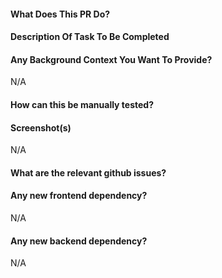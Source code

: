#### What Does This PR Do?

#### Description Of Task To Be Completed

#### Any Background Context You Want To Provide?
N/A

#### How can this be manually tested?

#### Screenshot(s)
N/A

#### What are the relevant github issues?

#### Any new frontend dependency?
N/A

#### Any new backend dependency?
N/A
